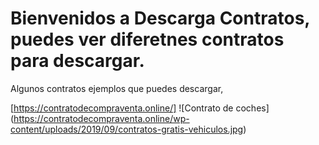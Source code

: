 # Bienvenidos a Descarga Contratos, puedes ver diferetnes contratos para descargar.


Algunos contratos ejemplos que puedes descargar,


[https://contratodecompraventa.online/]
![Contrato de coches] (https://contratodecompraventa.online/wp-content/uploads/2019/09/contratos-gratis-vehiculos.jpg) 


